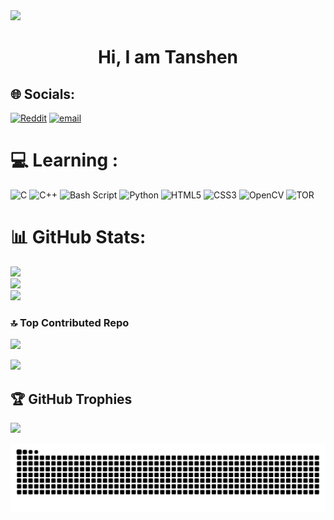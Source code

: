 <img src="https://github.com/tanxzen/tanxzen/blob/main/low-level%20(1).gif" />

<div align="center">

# Hi, I am Tanshen <br>

</div>


## 🌐 Socials:
[![Reddit](https://img.shields.io/badge/Reddit-%23FF4500.svg?logo=Reddit&logoColor=white)](https://reddit.com/user/tanxzen01) [![email](https://img.shields.io/badge/Email-D14836?logo=gmail&logoColor=white)](mailto:Onemoment1234567@outlook.com) 

# 💻 Learning :
![C](https://img.shields.io/badge/c-%2300599C.svg?style=for-the-badge&logo=c&logoColor=white) ![C++](https://img.shields.io/badge/c++-%2300599C.svg?style=for-the-badge&logo=c%2B%2B&logoColor=white) ![Bash Script](https://img.shields.io/badge/bash_script-%23121011.svg?style=for-the-badge&logo=gnu-bash&logoColor=white) ![Python](https://img.shields.io/badge/python-3670A0?style=for-the-badge&logo=python&logoColor=ffdd54) ![HTML5](https://img.shields.io/badge/html5-%23E34F26.svg?style=for-the-badge&logo=html5&logoColor=white) ![CSS3](https://img.shields.io/badge/css3-%231572B6.svg?style=for-the-badge&logo=css3&logoColor=white) ![OpenCV](https://img.shields.io/badge/opencv-%23white.svg?style=for-the-badge&logo=opencv&logoColor=white) ![TOR](https://img.shields.io/badge/tor-%237E4798.svg?style=for-the-badge&logo=tor-project&logoColor=white)
# 📊 GitHub Stats:
![](https://github-readme-stats.vercel.app/api?username=tanxzen&theme=vision-friendly-dark&hide_border=false&include_all_commits=true&count_private=true)<br/>
![](https://nirzak-streak-stats.vercel.app/?user=tanxzen&theme=vision-friendly-dark&hide_border=false)<br/>
![](https://github-readme-stats.vercel.app/api/top-langs/?username=tanxzen&theme=vision-friendly-dark&hide_border=false&include_all_commits=true&count_private=true&layout=compact)

### 🔝 Top Contributed Repo
![](https://github-contributor-stats.vercel.app/api?username=tanxzen&limit=5&theme=vision-friendly-dark&combine_all_yearly_contributions=true)

[![](https://visitcount.itsvg.in/api?id=tanxzen&icon=0&color=0)](https://visitcount.itsvg.in)

## 🏆 GitHub Trophies
![](https://github-profile-trophy.vercel.app/?username=tanxzen&theme=gruvbox&no-frame=false&no-bg=false&margin-w=4)


<!-- Proudly created with GPRM ( https://gprm.itsvg.in ) -->

<img src="https://raw.githubusercontent.com/tanxzen/tanxzen/output/snake.svg" alt="Snake animation" />

###
